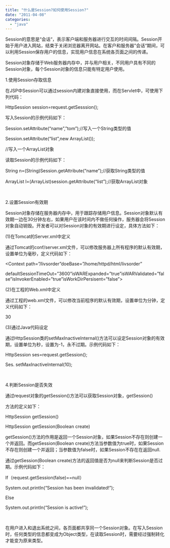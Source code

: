 ```yaml
---
title: "什么是Session?如何使用Session?"
date: "2011-04-08"
categories: 
  - "java"
---
```


Session的意思是“会话“，表示客户端和服务器进行交互的时间间隔。Session开始于用户进入网站，结束于关闭浏览器离开网站。在客户和服务器”会话“期间，可以利用Session保存用户的信息，实现用户信息在系统各页面之间的传递。

Session对象存储于Web服务器内存中，并与用户相关，不同用户具有不同的Session对象，每个Session对象的信息只能有特定用户使用。

1.使用Session存取信息

在JSP中Session可以通过session内建对象直接使用，而在Servlet中，可使用下列代码：

HttpSession session=request.getSesssion();

写入Session的示例代码如下：

Session.setAttribute(“name”,”tom”);//写入一个String类型的值

Session.setAttribute(“list”,new ArrayList());

//写入一个ArrayList对象

读取Session的示例代码如下：

String n=(String)Session.getAttribute(“name”);//获取String类型的值

ArrayList l=(ArrayList)session.getAttribute(“list”);//获取ArrayList对象

 

2.设置Session有效期

Session对象存储在服务器内存中，用于跟踪存储用户信息。Session对象默认有效期一边在30分钟左右，如果用户在该时间内不做任何操作，服务器会将Session对象自动销毁。开发者可以对Session对象的有效期进行设定，具体方法如下：

(1)在Tomcat的Server.xml中定义

通过Tomcat的conf/server.xml文件，可以修改服务器上所有程序的默认有效期，设置单位为毫秒，定义代码如下：

<Context path=”/livsorder”doeBase=”/home/httpd/html/livsorder”

defaultSessionTimeOut=”3600”isWARExpanded=”true”isWARValidated=”false”isInvokerEnabled=”true”isWorkDirPersisent=”false”>

(2)在工程的Web.xml中定义

通过工程的web.xml文件，可以修改当前程序的默认有效期，设置单位为分钟，定义代码如下：

<session-config>

<session-timeout>30<session-timeout>

<session-config>

(3)通过Java代码设定

通过HttpSession类的setMaxInactiveInternal()方法可以设定Session对象的有效期，设置单位为秒，设置为-1，永不过期。示例代码如下：

HttpSession ses=request.getSession();

Ses. setMaxInactiveInternal(10);

 

4.判断Session是否失效

通过request对象的getSession()方法可以获取Session对象，getSession()

方法的定义如下：

HttpSession getSession()

HttpSession getSession(Boolean create)

getSession()方法的作用是返回一个Session对象，如果Session不存在则创建一个并返回。而getSession(Boolean create)方法当参数值为true时，如果Session不存在则创建一个并返回；当参数值为false时，如果Session不存在在返回null.

通过getSession(Boolean create)方法的返回值是否为null来判断Session是否过期。示例代码如下：

If（request.getSession(false)==null）

System.out.println(“Session has been invalidated!”);

Else

System.out.println(“Session is active!”);

 

在用户进入和退出系统之间，各页面都共享同一个Session对象。在写入Session时，任何类型的信息都变成为Object类型，在读取Session时，需要经过强制转化才能变为原来类型。
